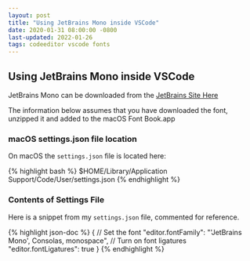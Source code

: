 ```yaml
---
layout: post
title: "Using JetBrains Mono inside VSCode"
date: 2020-01-31 08:00:00 -0800
last-updated: 2022-01-26
tags: codeeditor vscode fonts
---
```


## Using JetBrains Mono inside VSCode

JetBrains Mono can be downloaded from the [JetBrains Site Here][jetbrains-font]

The information below assumes that you have downloaded the font, unzipped it and added to the macOS Font Book.app

### macOS settings.json file location

On macOS the `settings.json` file is located here:

{% highlight bash %}
$HOME/Library/Application Support/Code/User/settings.json
{% endhighlight %}

### Contents of Settings File

Here is a snippet from my `settings.json` file, commented for reference.

{% highlight json-doc %}
{
// Set the font
"editor.fontFamily": "'JetBrains Mono', Consolas, monospace",
// Turn on font ligatures
"editor.fontLigatures": true
}
{% endhighlight %}

[jetbrains-font]: https://www.jetbrains.com/lp/mono/
